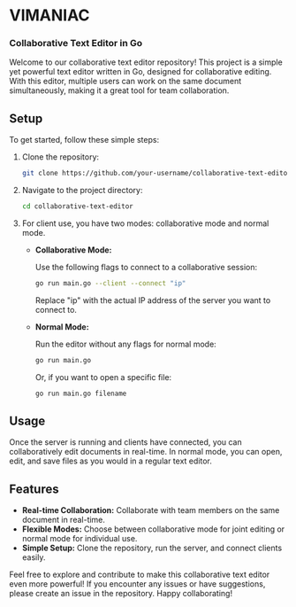 # VIMANIAC
### Collaborative Text Editor in Go

Welcome to our collaborative text editor repository! This project is a simple yet powerful text editor written in Go, designed for collaborative editing. With this editor, multiple users can work on the same document simultaneously, making it a great tool for team collaboration.

## Setup

To get started, follow these simple steps:

1. Clone the repository:

   ```bash
   git clone https://github.com/your-username/collaborative-text-editor.git
   ```

2. Navigate to the project directory:

   ```bash
   cd collaborative-text-editor
   ```

3. For client use, you have two modes: collaborative mode and normal mode.

   - **Collaborative Mode:**
   
     Use the following flags to connect to a collaborative session:

     ```bash
     go run main.go --client --connect "ip"
     ```

     Replace "ip" with the actual IP address of the server you want to connect to.

   - **Normal Mode:**

     Run the editor without any flags for normal mode:

     ```bash
     go run main.go
     ```

     Or, if you want to open a specific file:

     ```bash
     go run main.go filename
     ```

## Usage

Once the server is running and clients have connected, you can collaboratively edit documents in real-time. In normal mode, you can open, edit, and save files as you would in a regular text editor.

## Features

- **Real-time Collaboration:** Collaborate with team members on the same document in real-time.
- **Flexible Modes:** Choose between collaborative mode for joint editing or normal mode for individual use.
- **Simple Setup:** Clone the repository, run the server, and connect clients easily.

Feel free to explore and contribute to make this collaborative text editor even more powerful! If you encounter any issues or have suggestions, please create an issue in the repository. Happy collaborating!

